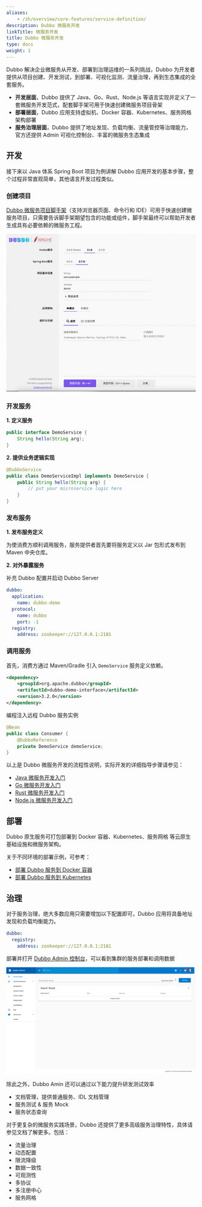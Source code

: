 ```yaml
---
aliases:
    - /zh/overview/core-features/service-definition/
description: Dubbo 微服务开发
linkTitle: 微服务开发
title: Dubbo 微服务开发
type: docs
weight: 1
---
```


Dubbo 解决企业微服务从开发、部署到治理运维的一系列挑战，Dubbo 为开发者提供从项目创建、开发测试，到部署、可视化监测、流量治理，再到生态集成的全套服务。
* **开发层面**，Dubbo 提供了 Java、Go、Rust、Node.js 等语言实现并定义了一套微服务开发范式，配套脚手架可用于快速创建微服务项目骨架
* **部署层面**，Dubbo 应用支持虚拟机、Docker 容器、Kubernetes、服务网格架构部署
* **服务治理层面**，Dubbo 提供了地址发现、负载均衡、流量管控等治理能力，官方还提供 Admin 可视化控制台、丰富的微服务生态集成

## 开发

接下来以 Java 体系 Spring Boot 项目为例讲解 Dubbo 应用开发的基本步骤，整个过程非常直观简单，其他语言开发过程类似。

### 创建项目
[Dubbo 微服务项目脚手架](/)（支持浏览器页面、命令行和 IDE）可用于快速创建微服务项目，只需要告诉脚手架期望包含的功能或组件，脚手架最终可以帮助开发者生成具有必要依赖的微服务工程。

![脚手架示例图](/imgs/v3/advantages/initializer.png)

### 开发服务

**1. 定义服务**

```java
public interface DemoService {
    String hello(String arg);
}
```

**2. 提供业务逻辑实现**

```java
@DubboService
public class DemoServiceImpl implements DemoService {
    public String hello(String arg) {
        // put your microservice logic here
    }
}
```

### 发布服务
**1. 发布服务定义**

为使消费方顺利调用服务，服务提供者首先要将服务定义以 Jar 包形式发布到 Maven 中央仓库。

**2. 对外暴露服务**

补充 Dubbo 配置并启动 Dubbo Server

```yaml
dubbo:
  application:
    name: dubbo-demo
  protocol:
    name: dubbo
    port: -1
  registry:
    address: zookeeper://127.0.0.1:2181
```

### 调用服务

首先，消费方通过 Maven/Gradle 引入 `DemoService` 服务定义依赖。

```xml
<dependency>
    <groupId>org.apache.dubbo</groupId>
    <artifactId>dubbo-demo-interface</artifactId>
    <version>3.2.0</version>
</dependency>
```

编程注入远程 Dubbo 服务实例

```java
@Bean
public class Consumer {
    @DubboReference
    private DemoService demoService;
}
```

以上是 Dubbo 微服务开发的流程性说明，实际开发的详细指导步骤请参见：
* [Java 微服务开发入门](../../quickstart/java)
* [Go 微服务开发入门](../../quickstart/go)
* [Rust 微服务开发入门](../../quickstart/rust)
* [Node.js 微服务开发入门](https://github.com/apache/dubbo-js)

## 部署
Dubbo 原生服务可打包部署到 Docker 容器、Kubernetes、服务网格 等云原生基础设施和微服务架构。

关于不同环境的部署示例，可参考：
* [部署 Dubbo 服务到 Docker 容器](../../tasks/deploy/deploy-on-docker)
* [部署 Dubbo 服务到 Kubernetes](../../tasks/deploy/deploy-on-k8s-containerd)

## 治理
对于服务治理，绝大多数应用只需要增加以下配置即可，Dubbo 应用将具备地址发现和负载均衡能力。

```yaml
dubbo:
  registry:
    address: zookeeper://127.0.0.1:2181
```

部署并打开 [Dubbo Admin 控制台](../../tasks/deploy)，可以看到集群的服务部署和调用数据

![Admin](/imgs/v3/what/admin.png)

除此之外，Dubbo Amin 还可以通过以下能力提升研发测试效率
* 文档管理，提供普通服务、IDL 文档管理
* 服务测试 & 服务 Mock
* 服务状态查询

对于更复杂的微服务实践场景，Dubbo 还提供了更多高级服务治理特性，具体请参见文档了解更多。包括：
* 流量治理
* 动态配置
* 限流降级
* 数据一致性
* 可观测性
* 多协议
* 多注册中心
* 服务网格